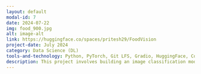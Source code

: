 ```yaml
---
layout: default
modal-id: 7
date: 2024-07-22
img: food_900.jpg
alt: image-alt
link: https://huggingface.co/spaces/pritesh29/FoodVision
project-date: July 2024
category: Data Science (DL)
tools-and-technology: Python, PyTorch, Git LFS, Gradio, HuggingFace, Colab
description: This project involves building an image classification model for 101 types of food using deep learning. The pretrained model used here is efficientnet_b2, which was fine-tuned and picked after providing higher accuracy than efficientnet_b0 and vit_b_16.
---
```

